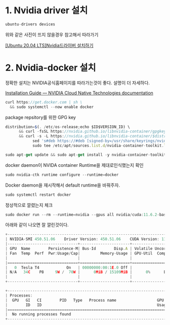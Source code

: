 # 1. **Nvidia driver 설치**

```jsx
ubuntu-drivers devices
```



위와 같은 사진이 뜨지 않을경우 참고해서 따라가기

[[Ubuntu 20.04 LTS]Nvidia드라이버 설치하기](https://pstudio411.tistory.com/entry/Ubuntu-2004-Nvidia드라이버-설치하기)

# 2. **Nvidia-docker 설치**

정확한 설치는 NVIDIA공식홈페이지를 따라가는것이 좋다. 설명이 더 자세하다.

[Installation Guide — NVIDIA Cloud Native Technologies  documentation](https://docs.nvidia.com/datacenter/cloud-native/container-toolkit/install-guide.html#docker)

```jsx
curl https://get.docker.com | sh \
  && sudo systemctl --now enable docker
```

package repsitory를 위한 GPG key

```jsx
distribution=$(. /etc/os-release;echo $ID$VERSION_ID) \
      && curl -fsSL https://nvidia.github.io/libnvidia-container/gpgkey | sudo gpg --dearmor -o /usr/share/keyrings/nvidia-container-toolkit-keyring.gpg \
      && curl -s -L https://nvidia.github.io/libnvidia-container/$distribution/libnvidia-container.list | \
            sed 's#deb https://#deb [signed-by=/usr/share/keyrings/nvidia-container-toolkit-keyring.gpg] https://#g' | \
            sudo tee /etc/apt/sources.list.d/nvidia-container-toolkit.list
```

```jsx
sudo apt-get update && sudo apt-get install -y nvidia-container-toolkit
```

docker daemon이 NVIDA container Runtime을 제대로인식했는지 확인

```jsx
sudo nvidia-ctk runtime configure --runtime=docker
```

Docker daemon을 재시작해서 default runtime을 바꿔주자.

```jsx
sudo systemctl restart docker
```

정상적으로 깔렸는지 체크

```jsx
sudo docker run --rm --runtime=nvidia --gpus all nvidia/cuda:11.6.2-base-ubuntu20.04 nvidia-smi
```

아래와 같이 나오면 잘 깔린것이다.

```jsx
+-----------------------------------------------------------------------------+
| NVIDIA-SMI 450.51.06    Driver Version: 450.51.06    CUDA Version: 11.0     |
|-------------------------------+----------------------+----------------------+
| GPU  Name        Persistence-M| Bus-Id        Disp.A | Volatile Uncorr. ECC |
| Fan  Temp  Perf  Pwr:Usage/Cap|         Memory-Usage | GPU-Util  Compute M. |
|                               |                      |               MIG M. |
|===============================+======================+======================|
|   0  Tesla T4            On   | 00000000:00:1E.0 Off |                    0 |
| N/A   34C    P8     9W /  70W |      0MiB / 15109MiB |      0%      Default |
|                               |                      |                  N/A |
+-------------------------------+----------------------+----------------------+

+-----------------------------------------------------------------------------+
| Processes:                                                                  |
|  GPU   GI   CI        PID   Type   Process name                  GPU Memory |
|        ID   ID                                                   Usage      |
|=============================================================================|
|  No running processes found                                                 |
+-----------------------------------------------------------------------------+
```